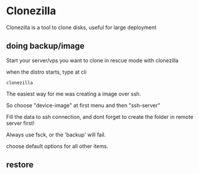 # Clonezilla

Clonezilla  is a tool to clone disks, useful for large deployment

## doing backup/image

Start your server/vps you want to clone in rescue mode with clonezilla

when the distro starts, type at cli

    clonezilla


The easiest way for me was creating a image over ssh. 

So choose "device-image" at first menu and then "ssh-server"

Fill the data to ssh connection, and dont forget to create the folder in remote server first!

Always use fsck, or the 'backup' will fail. 

choose default options for all other items. 


## restore

